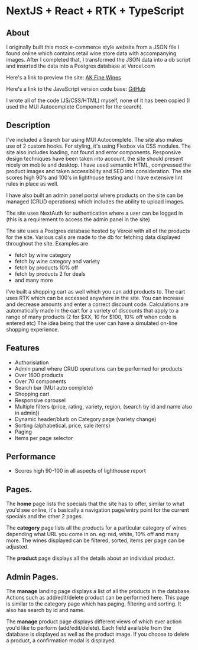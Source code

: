 # NextJS + React + RTK + TypeScript

## About

I originally built this mock e-commerce style website from a JSON file I found online which contains retail wine store data with accompanying images. After I completed that, I transformed the JSON data into a db script and inserted the data into a Postgres database at Vercel.com

Here's a link to preview the site: <a target="_blank" href="https://ak-fine-wines-ts.netlify.app/">AK Fine Wines</a>

Here's a link to the JavaScript version code base: <a target="_blank" href="https://github.com/AgeBK/ak-fine-wines">GitHub</a>

I wrote all of the code (JS/CSS/HTML) myself, none of it has been copied (I used the MUI Autocomplete Component for the search).

## Description

I've included a Search bar using MUI Autocomplete. The site also makes use of 2 custom hooks. For styling, it's using Flexbox via CSS modules. The site also includes loading, not found and error components. Responsive design techniques have been taken into account, the site should present nicely on mobile and desktop. I have used semantic HTML, compressed the product images and taken accessibility and SEO into consideration. The site scores high 90's and 100's in lighthouse testing and I have extensive lint rules in place as well.

I have also built an admin panel portal where products on the site can be managed (CRUD operations) which includes the ability to upload images.

The site uses NextAuth for authentication where a user can be logged in (this is a requirement to access the admin panel in the site)

The site uses a Postgres database hosted by Vercel with all of the products for the site. Various calls are made to the db for fetching data displayed throughout the site. Examples are

- fetch by wine category
- fetch by wine category and variety
- fetch by products 10% off
- fetch by products 2 for deals
- and many more

I've built a shopping cart as well which you can add products to. The cart uses RTK which can be accessed anywhere in the site. You can increase and decrease amounts and enter a correct discount code. Calculations are automatically made in the cart for a variety of discounts that apply to a range of many products (2 for $XX, 10 for $100, 10% off when code is entered etc) The idea being that the user can have a simulated on-line shopping experience.

## Features

- Authorisiation
- Admin panel where CRUD operations can be performed for products
- Over 1600 products
- Over 70 components
- Search bar (MUI auto complete)
- Shopping cart
- Responsive carousel
- Multiple filters (price, rating, variety, region, (search by id and name also in admin))
- Dynamic header/blurb on Category page (variety change)
- Sorting (alphabetical, price, sale items)
- Paging
- Items per page selector

## Performance

- Scores high 90-100 in all aspects of lighthouse report

## Pages.

The <b>home</b> page lists the specials that the site has to offer, similar to what you'd see online, it's basically a navigation page/entry point for the current specials and the other 2 pages.

The <b>category</b> page lists all the products for a particular category of wines depending what URL you come in on. eg: red, white, 10% off and many more. The wines displayed can be filtered, sorted, items per page can be adjusted.

The <b>product</b> page displays all the details about an individual product.

## Admin Pages.

The <b>manage</b> landing page displays a list of all the products in the database. Actions such as add/edit/delete product can be performed here. This page is similar to the category page which has paging, filtering and sorting. It also has search by id and name.

The <b>manage</b> product page displays different views of which ever action you'd like to perform (add/edit/delete). Each field available from the database is displayed as well as the product image. If you choose to delete a product, a confirmation modal is displayed.
